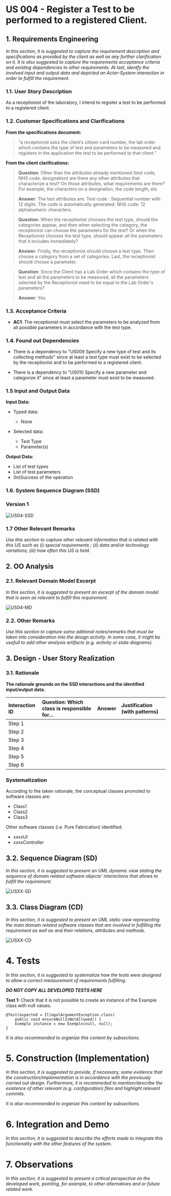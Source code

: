# US 004 - Register a Test to be performed to a registered Client.

## 1. Requirements Engineering

*In this section, it is suggested to capture the requirement description and specifications as provided by the client as well as any further clarification on it. It is also suggested to capture the requirements acceptance criteria and existing dependencies to other requirements. At last, identfy the involved input and output data and depicted an Actor-System interaction in order to fulfill the requirement.*


### 1.1. User Story Description

As a receptionist of the laboratory, I intend to register a test to be performed to a registered client.

### 1.2. Customer Specifications and Clarifications 

**From the specifications document:**

>“a receptionist asks the client’s citizen card number, the lab order which contains the type of test and parameters to be measured and registers
>in the application the test to be performed to that client.”


**From the client clarifications:**

>**Question**: Other than the attributes already mentioned (test code, NHS code, designation) are there any other attributes that characterize a test? On those attributes, what requirements are there? For example, the characters on a designation, the code length, etc
>
>**Answer**: The test attributes are:
>Test code : Sequential number with 12 digits. The code is automatically generated.
>NHS code: 12 alphanumeric characters.


>**Question**: When the receptionist chooses the test type, should the categories appear, and then when selecting the category, the receptionist can choose the parameters for the test? Or when the Receptionist chooses the test type, should appear all the parameters that it includes immediately?
>
>**Answer**: Firstly, the receptionist should choose a test type. Then choose a category from a set of categories. Last, the receptionist should choose a parameter.


>**Question**: Since the Client has a Lab Order which contains the type of test and all the parameters to be measured, all the parameters selected by the Receptionist need to be equal to the Lab Order's parameters?
>
>**Answer**: Yes. 

### 1.3. Acceptance Criteria

* **AC1**: The receptionist must select the parameters to be analyzed from all possible parameters in accordance with the test type.

### 1.4. Found out Dependencies

* There is a dependency to "US009 Specify a new type of test and its collecting methods" since at least a test type must exist to be selected by the receptionist and to be performed to a registered client. 
  

* There is a dependency to "US010 Specify a new parameter and categorize it" since at least a parameter must exist to be measured.

### 1.5 Input and Output Data

**Input Data:**

* Typed data:
    * None


* Selected data:
    * Test Type
    * Parameter(s)


**Output Data:**

* List of test types
* List of test parameters
* (In)Success of the operation


### 1.6. System Sequence Diagram (SSD)

### **Version 1**

![US04-SSD](US04_SSD.svg)



### 1.7 Other Relevant Remarks

*Use this section to capture other relevant information that is related with this US such as (i) special requirements ; (ii) data and/or technology variations; (iii) how often this US is held.* 


## 2. OO Analysis

### 2.1. Relevant Domain Model Excerpt 
*In this section, it is suggested to present an excerpt of the domain model that is seen as relevant to fulfill this requirement.* 

![US04-MD](US04_MD.svg)

### 2.2. Other Remarks

*Use this section to capture some aditional notes/remarks that must be taken into consideration into the design activity. In some case, it might be usefull to add other analysis artifacts (e.g. activity or state diagrams).* 



## 3. Design - User Story Realization 

### 3.1. Rationale

**The rationale grounds on the SSD interactions and the identified input/output data.**

| Interaction ID | Question: Which class is responsible for... | Answer  | Justification (with patterns)  |
|:-------------  |:--------------------- |:------------|:---------------------------- |
| Step 1  		 |							 |             |                              |
| Step 2  		 |							 |             |                              |
| Step 3  		 |							 |             |                              |
| Step 4  		 |							 |             |                              |
| Step 5  		 |							 |             |                              |
| Step 6  		 |							 |             |                              |              

### Systematization ##

According to the taken rationale, the conceptual classes promoted to software classes are: 

 * Class1
 * Class2
 * Class3

Other software classes (i.e. Pure Fabrication) identified: 
 * xxxxUI  
 * xxxxController

## 3.2. Sequence Diagram (SD)

*In this section, it is suggested to present an UML dynamic view stating the sequence of domain related software objects' interactions that allows to fulfill the requirement.* 

![USXX-SD](USXX-SD.svg)

## 3.3. Class Diagram (CD)

*In this section, it is suggested to present an UML static view representing the main domain related software classes that are involved in fulfilling the requirement as well as and their relations, attributes and methods.*

![USXX-CD](USXX-CD.svg)

# 4. Tests 
*In this section, it is suggested to systematize how the tests were designed to allow a correct measurement of requirements fulfilling.* 

**_DO NOT COPY ALL DEVELOPED TESTS HERE_**

**Test 1:** Check that it is not possible to create an instance of the Example class with null values. 

	@Test(expected = IllegalArgumentException.class)
		public void ensureNullIsNotAllowed() {
		Exemplo instance = new Exemplo(null, null);
	}

*It is also recommended to organize this content by subsections.* 

# 5. Construction (Implementation)

*In this section, it is suggested to provide, if necessary, some evidence that the construction/implementation is in accordance with the previously carried out design. Furthermore, it is recommeded to mention/describe the existence of other relevant (e.g. configuration) files and highlight relevant commits.*

*It is also recommended to organize this content by subsections.* 

# 6. Integration and Demo 

*In this section, it is suggested to describe the efforts made to integrate this functionality with the other features of the system.*


# 7. Observations

*In this section, it is suggested to present a critical perspective on the developed work, pointing, for example, to other alternatives and or future related work.*





